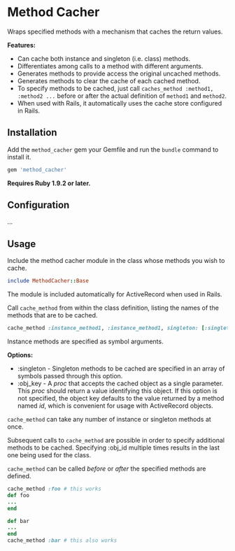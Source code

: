 # Method Cacher

Wraps specified methods with a mechanism that caches the return values.

__Features:__

+ Can cache both instance and singleton (i.e. class) methods.
+ Differentiates among calls to a method with different arguments.
+ Generates methods to provide access the original uncached methods.
+ Generates methods to clear the cache of each cached method.
+ To specify methods to be cached, just call `caches_method :method1, :method2 ...` before or after the actual definition of `method1` and `method2`.
+ When used with Rails, it automatically uses the cache store configured in Rails.

## Installation

Add the `method_cacher` gem your Gemfile and run the `bundle` command to install it.

```ruby
gem 'method_cacher'
```

__Requires Ruby 1.9.2 or later.__

## Configuration

...

## Usage

Include the method cacher module in the class whose methods you wish to cache.

```ruby
include MethodCacher::Base
```

The module is included automatically for ActiveRecord when used in Rails.

Call `cache_method` from within the class definition, listing the names of the methods that are to be cached.

```ruby
cache_method :instance_method1, :instance_method1, singleton: [:singleton_method1, :singleton_method2], obj_key: proc { |obj| obj.obj_key }
```

Instance methods are specified as symbol arguments.

__Options:__

+ :singleton - Singleton methods to be cached are specified in an array of symbols passed through this option.
+ :obj\_key - A _proc_ that accepts the cached object as a single parameter.  This _proc_ should return a value identifying this object.
    If this option is not specified, the object key defaults to the value returned by a method named _id_, which is convenient for usage
    with ActiveRecord objects.

`cache_method` can take any number of instance or singleton methods at once.

Subsequent calls to `cache_method` are possible in order to specify additional methods to be cached.
Specifying :obj\_id multiple times results in the last one being used for the class.

`cache_method` can be called _before_ or _after_ the specified methods are defined.

```ruby
cache_method :foo # this works
def foo
...
end

def bar
...
end
cache_method :bar # this also works
```


